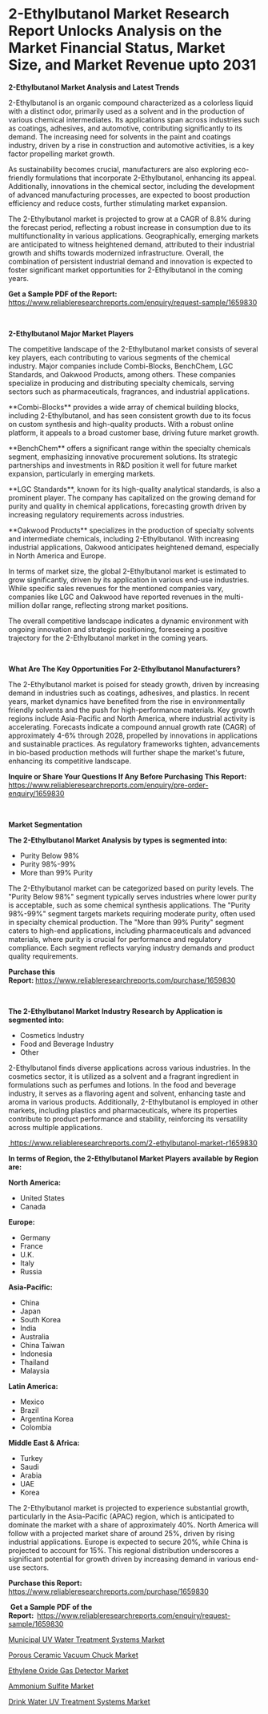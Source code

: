 <p><h1>2-Ethylbutanol Market Research Report Unlocks Analysis on the Market Financial Status, Market Size, and Market Revenue upto 2031</h1></p><p><strong>2-Ethylbutanol Market Analysis and Latest Trends</strong></p>
<p><p>2-Ethylbutanol is an organic compound characterized as a colorless liquid with a distinct odor, primarily used as a solvent and in the production of various chemical intermediates. Its applications span across industries such as coatings, adhesives, and automotive, contributing significantly to its demand. The increasing need for solvents in the paint and coatings industry, driven by a rise in construction and automotive activities, is a key factor propelling market growth. </p><p>As sustainability becomes crucial, manufacturers are also exploring eco-friendly formulations that incorporate 2-Ethylbutanol, enhancing its appeal. Additionally, innovations in the chemical sector, including the development of advanced manufacturing processes, are expected to boost production efficiency and reduce costs, further stimulating market expansion. </p><p>The 2-Ethylbutanol market is projected to grow at a CAGR of 8.8% during the forecast period, reflecting a robust increase in consumption due to its multifunctionality in various applications. Geographically, emerging markets are anticipated to witness heightened demand, attributed to their industrial growth and shifts towards modernized infrastructure. Overall, the combination of persistent industrial demand and innovation is expected to foster significant market opportunities for 2-Ethylbutanol in the coming years.</p></p>
<p><strong>Get a Sample PDF of the Report:&nbsp;</strong> <a href="https://www.reliableresearchreports.com/enquiry/request-sample/1659830?utm_campaign=32&utm_medium=2&utm_source=Github&utm_content=ia&utm_term=28092024&utm_id=2-ethylbutanol">https://www.reliableresearchreports.com/enquiry/request-sample/1659830</a></p>
<p>&nbsp;</p>
<p><strong>2-Ethylbutanol Major Market Players</strong></p>
<p><p>The competitive landscape of the 2-Ethylbutanol market consists of several key players, each contributing to various segments of the chemical industry. Major companies include Combi-Blocks, BenchChem, LGC Standards, and Oakwood Products, among others. These companies specialize in producing and distributing specialty chemicals, serving sectors such as pharmaceuticals, fragrances, and industrial applications.</p><p>**Combi-Blocks** provides a wide array of chemical building blocks, including 2-Ethylbutanol, and has seen consistent growth due to its focus on custom synthesis and high-quality products. With a robust online platform, it appeals to a broad customer base, driving future market growth.</p><p>**BenchChem** offers a significant range within the specialty chemicals segment, emphasizing innovative procurement solutions. Its strategic partnerships and investments in R&D position it well for future market expansion, particularly in emerging markets.</p><p>**LGC Standards**, known for its high-quality analytical standards, is also a prominent player. The company has capitalized on the growing demand for purity and quality in chemical applications, forecasting growth driven by increasing regulatory requirements across industries.</p><p>**Oakwood Products** specializes in the production of specialty solvents and intermediate chemicals, including 2-Ethylbutanol. With increasing industrial applications, Oakwood anticipates heightened demand, especially in North America and Europe.</p><p>In terms of market size, the global 2-Ethylbutanol market is estimated to grow significantly, driven by its application in various end-use industries. While specific sales revenues for the mentioned companies vary, companies like LGC and Oakwood have reported revenues in the multi-million dollar range, reflecting strong market positions.</p><p>The overall competitive landscape indicates a dynamic environment with ongoing innovation and strategic positioning, foreseeing a positive trajectory for the 2-Ethylbutanol market in the coming years.</p></p>
<p>&nbsp;</p>
<p><strong>What Are The Key Opportunities For 2-Ethylbutanol Manufacturers?</strong></p>
<p><p>The 2-Ethylbutanol market is poised for steady growth, driven by increasing demand in industries such as coatings, adhesives, and plastics. In recent years, market dynamics have benefited from the rise in environmentally friendly solvents and the push for high-performance materials. Key growth regions include Asia-Pacific and North America, where industrial activity is accelerating. Forecasts indicate a compound annual growth rate (CAGR) of approximately 4-6% through 2028, propelled by innovations in applications and sustainable practices. As regulatory frameworks tighten, advancements in bio-based production methods will further shape the market's future, enhancing its competitive landscape.</p></p>
<p><strong>Inquire or Share Your Questions If Any Before Purchasing This Report:</strong> <a href="https://www.reliableresearchreports.com/enquiry/pre-order-enquiry/1659830?utm_campaign=32&utm_medium=2&utm_source=Github&utm_content=ia&utm_term=28092024&utm_id=2-ethylbutanol">https://www.reliableresearchreports.com/enquiry/pre-order-enquiry/1659830</a></p>
<p>&nbsp;</p>
<p><strong>Market Segmentation</strong></p>
<p><strong>The 2-Ethylbutanol Market Analysis by types is segmented into:</strong></p>
<p><ul><li>Purity Below 98%</li><li>Purity 98%-99%</li><li>More than 99% Purity</li></ul></p>
<p><p>The 2-Ethylbutanol market can be categorized based on purity levels. The "Purity Below 98%" segment typically serves industries where lower purity is acceptable, such as some chemical synthesis applications. The "Purity 98%-99%" segment targets markets requiring moderate purity, often used in specialty chemical production. The "More than 99% Purity" segment caters to high-end applications, including pharmaceuticals and advanced materials, where purity is crucial for performance and regulatory compliance. Each segment reflects varying industry demands and product quality requirements.</p></p>
<p><strong>Purchase this Report:&nbsp;</strong><a href="https://www.reliableresearchreports.com/purchase/1659830?utm_campaign=32&utm_medium=2&utm_source=Github&utm_content=ia&utm_term=28092024&utm_id=2-ethylbutanol">https://www.reliableresearchreports.com/purchase/1659830</a></p>
<p>&nbsp;</p>
<p><strong>The 2-Ethylbutanol Market Industry Research by Application is segmented into:</strong></p>
<p><ul><li>Cosmetics Industry</li><li>Food and Beverage Industry</li><li>Other</li></ul></p>
<p><p>2-Ethylbutanol finds diverse applications across various industries. In the cosmetics sector, it is utilized as a solvent and a fragrant ingredient in formulations such as perfumes and lotions. In the food and beverage industry, it serves as a flavoring agent and solvent, enhancing taste and aroma in various products. Additionally, 2-Ethylbutanol is employed in other markets, including plastics and pharmaceuticals, where its properties contribute to product performance and stability, reinforcing its versatility across multiple applications.</p></p>
<p><a href="https://www.reliableresearchreports.com/2-ethylbutanol-market-r1659830?utm_campaign=32&utm_medium=2&utm_source=Github&utm_content=ia&utm_term=28092024&utm_id=2-ethylbutanol">&nbsp;https://www.reliableresearchreports.com/2-ethylbutanol-market-r1659830</a></p>
<p><strong>In terms of Region, the 2-Ethylbutanol Market Players available by Region are:</strong></p>
<p>
    <p> <strong> North America: </strong>
        <ul>
            <li>United States</li>
            <li>Canada</li>
        </ul>
        </p> 
    <p> <strong> Europe: </strong>
        <ul>
            <li>Germany</li>
            <li>France</li>
            <li>U.K.</li>
            <li>Italy</li>
            <li>Russia</li>
        </ul>
        </p> 
    <p> <strong> Asia-Pacific: </strong>
        <ul>
            <li>China</li>
            <li>Japan</li>
            <li>South Korea</li>
            <li>India</li>
            <li>Australia</li>
            <li>China Taiwan</li>
            <li>Indonesia</li>
            <li>Thailand</li>
            <li>Malaysia</li>
        </ul>
        </p> 
    <p> <strong> Latin America: </strong>
        <ul>
            <li>Mexico</li>
            <li>Brazil</li>
            <li>Argentina Korea</li>
            <li>Colombia</li>
        </ul>
        </p> 
    <p> <strong> Middle East & Africa: </strong>
        <ul>
            <li>Turkey</li>
            <li>Saudi</li>
            <li>Arabia</li>
            <li>UAE</li>
            <li>Korea</li>
        </ul>
    </p>
    </p>
<p><p>The 2-Ethylbutanol market is projected to experience substantial growth, particularly in the Asia-Pacific (APAC) region, which is anticipated to dominate the market with a share of approximately 40%. North America will follow with a projected market share of around 25%, driven by rising industrial applications. Europe is expected to secure 20%, while China is projected to account for 15%. This regional distribution underscores a significant potential for growth driven by increasing demand in various end-use sectors.</p></p>
<p><strong>Purchase this Report: </strong><a href="https://www.reliableresearchreports.com/purchase/1659830?utm_campaign=32&utm_medium=2&utm_source=Github&utm_content=ia&utm_term=28092024&utm_id=2-ethylbutanol">https://www.reliableresearchreports.com/purchase/1659830</a></p>
<p>&nbsp;<strong>Get a Sample PDF of the Report:&nbsp;&nbsp;</strong><a href="https://www.reliableresearchreports.com/enquiry/request-sample/1659830?utm_campaign=32&utm_medium=2&utm_source=Github&utm_content=ia&utm_term=28092024&utm_id=2-ethylbutanol">https://www.reliableresearchreports.com/enquiry/request-sample/1659830</a></p>
<p><strong></strong></p>
<p><p><a href="https://github.com/CordonaCindy/Market-Research-Report-List-1/blob/main/municipal-uv-water-treatment-systems-market.md?utm_campaign=32&utm_medium=2&utm_source=Github&utm_content=ia&utm_term=28092024&utm_id=2-ethylbutanol">Municipal UV Water Treatment Systems Market</a></p><p><a href="https://issuu.com/reportprime-2/docs/porous-ceramic-vacuum-chuck-market-_f5fd848fda98c8?utm_campaign=32&utm_medium=2&utm_source=Github&utm_content=ia&utm_term=28092024&utm_id=2-ethylbutanol">Porous Ceramic Vacuum Chuck Market</a></p><p><a href="https://issuu.com/reportprime-2/docs/ethylene-oxide-gas-detector-market-_47c06db5f8ec8e?utm_campaign=32&utm_medium=2&utm_source=Github&utm_content=ia&utm_term=28092024&utm_id=2-ethylbutanol">Ethylene Oxide Gas Detector Market</a></p><p><a href="https://www.linkedin.com/pulse/navigating-ammonium-sulfite-market-expert-analysis-forecast-p7kde?utm_campaign=32&utm_medium=2&utm_source=Github&utm_content=ia&utm_term=28092024&utm_id=2-ethylbutanol">Ammonium Sulfite Market</a></p><p><a href="https://github.com/AlbertGonzalez266/Market-Research-Report-List-1/blob/main/drink-water-uv-treatment-systems-market.md?utm_campaign=32&utm_medium=2&utm_source=Github&utm_content=ia&utm_term=28092024&utm_id=2-ethylbutanol">Drink Water UV Treatment Systems Market</a></p></p>